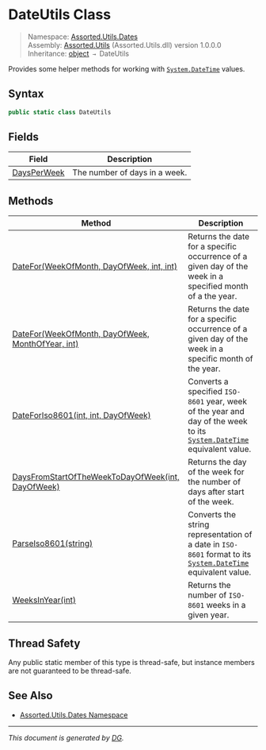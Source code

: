 ﻿# DateUtils Class

> Namespace: [Assorted.Utils.Dates](index.md#assortedutilsdates-namespace)\
> Assembly: [Assorted.Utils](index.md) (Assorted.Utils.dll) version 1.0.0.0\
> Inheritance: [object](https://docs.microsoft.com/en-us/dotnet/api/system.object) `→` DateUtils

Provides some helper methods for working with [`System.DateTime`](https://docs.microsoft.com/en-us/dotnet/api/system.datetime) values.

## Syntax

```csharp
public static class DateUtils
```

## Fields

Field | Description
--- | ---
[DaysPerWeek](Assorted.Utils.Dates.DateUtils.DaysPerWeek.md) | The number of days in a week.

## Methods

Method | Description
--- | ---
[DateFor(WeekOfMonth, DayOfWeek, int, int)](Assorted.Utils.Dates.DateUtils.DateFor.md#dateforweekofmonth-dayofweek-int-int) | Returns the date for a specific occurrence of a given day of the week in a specified month of a the year.
[DateFor(WeekOfMonth, DayOfWeek, MonthOfYear, int)](Assorted.Utils.Dates.DateUtils.DateFor.md#dateforweekofmonth-dayofweek-monthofyear-int) | Returns the date for a specific occurrence of a given day of the week in a specific month of the year.
[DateForIso8601(int, int, DayOfWeek)](Assorted.Utils.Dates.DateUtils.DateForIso8601.md) | Converts a specified `ISO-8601` year, week of the year and day of the week to its [`System.DateTime`](https://docs.microsoft.com/en-us/dotnet/api/system.datetime) equivalent value.
[DaysFromStartOfTheWeekToDayOfWeek(int, DayOfWeek)](Assorted.Utils.Dates.DateUtils.DaysFromStartOfTheWeekToDayOfWeek.md) | Returns the day of the week for the number of days after start of the week.
[ParseIso8601(string)](Assorted.Utils.Dates.DateUtils.ParseIso8601.md) | Converts the string representation of a date in `ISO-8601` format to its [`System.DateTime`](https://docs.microsoft.com/en-us/dotnet/api/system.datetime) equivalent value.
[WeeksInYear(int)](Assorted.Utils.Dates.DateUtils.WeeksInYear.md) | Returns the number of `ISO-8601` weeks in a given year.

## Thread Safety

Any public static member of this type is thread\-safe, but instance members are not guaranteed to be thread\-safe.

## See Also

- [Assorted.Utils.Dates Namespace](index.md#assortedutilsdates-namespace)

---

_This document is generated by [DG](https://github.com/Khojasteh/dg)._
